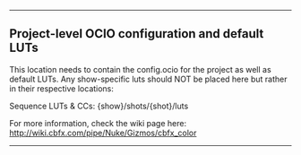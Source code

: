 -------------------------------------------------------------------------
Project-level OCIO configuration and default LUTs
-------------------------------------------------------------------------

This location needs to contain the config.ocio for the project as well
as default LUTs. Any show-specific luts should NOT be placed here but
rather in their respective locations:

Sequence LUTs & CCs: {show}/shots/{shot}/luts

For more information, check the wiki page here:
http://wiki.cbfx.com/pipe/Nuke/Gizmos/cbfx_color

-------------------------------------------------------------------------
